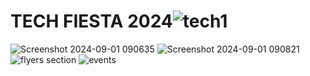 # TECH FIESTA 2024![tech1](https://github.com/user-attachments/assets/46ce6e99-ec64-4c53-8f9c-d359a317682f)
![Screenshot 2024-09-01 090635](https://github.com/user-attachments/assets/97ca1d6d-43bc-4812-93a3-2ff6eb550030)
![Screenshot 2024-09-01 090821](https://github.com/user-attachments/assets/912bde45-8abe-44bc-9f4e-5c97e57baf17)
![flyers section ](https://github.com/user-attachments/assets/09bf7ba3-18fc-4fc0-91ca-71dac4df1d6e)
![events](https://github.com/user-attachments/assets/85c4cdce-9298-46e5-b208-63036726e36c)
